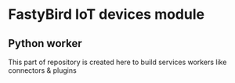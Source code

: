 # FastyBird IoT devices module

## Python worker

This part of repository is created here to build services workers like connectors & plugins
